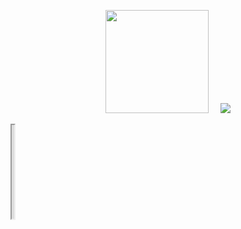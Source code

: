 <!-- Github README -->
<p align="center"><a href="https://github.com/solohackerzorganization">
<img height="165" src="https://github-readme-stats.vercel.app/api?username=solohackerzorganization&show_icons=true&include_all_commits=true&theme=react&cache_seconds=3200&hide_border=true" /></a>
&nbsp;&nbsp;&nbsp;
<a href="https://github.com/solohackerzorganization"><img src="https://github-readme-stats.vercel.app/api/top-langs/?username=solohackerzorganization&layout=compact&theme=react&hide_border=true" />
</a></p>
<iframe src="https://giphy.com/embed/3oKIPAqQcPrTvM4B8Y" width="4JUdGzvrMFDWrUUwY3toJATSeNwjn54LkCnKBPRzDuhzi5vSepHfUckJNxRL2gjkNrSqtCoRUrEDAgRwsQvVCjZbRyFTLRNyDmT1a1boZVgifs/loop-glitch-matrix-3oKIPAqQcPrTvM4B8Y">via GIPHY</a></p>
<h2><b><i>Hi There, This is SoloHacker 👋</i></b></h2>
<b><i>💻 I am a Student & a part time Programmer</i></b>
<h3><b><i> About me :</i></b></h3>
<li> >💻 <i>Living in DreamLand</i></li>
<li> >💻 <i>Coding is Love</i></li>
<li> >🐍 <i>Learning Python, C++, Sql and JS</i></li>

<h3><b><i>🏆 Github Statistics :</i></b></h3>
<a href="https://github.com/solohackerzorganization"><img width=550 src="https://github-profile-trophy.vercel.app/?username=solohackerzorganization&theme=dracula&no-frame=true&title=Followers,Stars,Commit,Repository,Issues"/></a>

<h3><b><i>🏆 Profile Statistics :</i></b></h3>
<a href="https://github.com/solohackerzorganization"><img height="25" title="Counter" src="https://komarev.com/ghpvc/?username=solohackerzorganization&color=blueviolet&style=flat-square"></a>

<h3><b><i>Contact Author :</i></b></h3>
<a href="https://github.com/solohackerzorganization"><img align="left" title="Github" alt="Github" width="30px" src="assets/github.png" /></a>
<a href="https://fb.com/foundersolohackerzorg"><img align="left" title="Facebook" alt="Facebook" width="30px" src="assets/facebook.png" /></a>
<a href="https://m.me/foundersolohackerzorg"><img align="left" title="Messenger" alt="Messenger" width="30px" src="assets/messenger.png" /></a>
